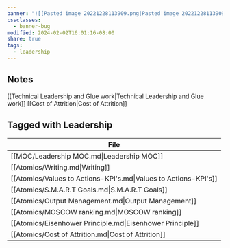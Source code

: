 ```yaml
---
banner: "![[Pasted image 20221228113909.png|Pasted image 20221228113909.png]]"
cssclasses:
  - banner-bug
modified: 2024-02-02T16:01:16-08:00
share: true
tags:
  - leadership
---
```


## Notes
[[Technical Leadership and Glue work|Technical Leadership and Glue work]]
[[Cost of Attrition|Cost of Attrition]]

## Tagged with Leadership
| File                                                            |
| --------------------------------------------------------------- |
| [[MOC/Leadership MOC.md\|Leadership MOC]]                       |
| [[Atomics/Writing.md\|Writing]]                                 |
| [[Atomics/Values to Actions-KPI's.md\|Values to Actions-KPI's]] |
| [[Atomics/S.M.A.R.T Goals.md\|S.M.A.R.T Goals]]                 |
| [[Atomics/Output Management.md\|Output Management]]             |
| [[Atomics/MOSCOW ranking.md\|MOSCOW ranking]]                   |
| [[Atomics/Eisenhower Principle.md\|Eisenhower Principle]]       |
| [[Atomics/Cost of Attrition.md\|Cost of Attrition]]             |

